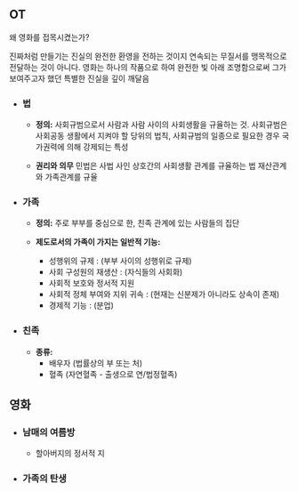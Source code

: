 ## OT
왜 영화를 접목시켰는가?

진짜처럼 만들기는 진실의 완전한 환영을 전하는 것이지 연속되는 무질서를 맹목적으로 전달하는 것이 아니다.
영화는 하나의 작품으로 하여 완전한 빛 아래 조명함으로써 그가 보여주고자 했던 특별한 진실을 깊이 깨달음

- ### 법
	- **정의:**
		사회규범으로서 사람과 사람 사이의 사회생활을 규율하는 것.
		사회규범은 사회공동 생활에서 지켜야 할 당위의 법칙, 
		사회규범의 일종으로 필요한 경우 국가권력에 의해 강제되는 특성
		
	- **권리와 의무**
		민법은 사법
		사인 상호간의 사회생활 관계를 규율하는 법
		재산관계와 가족관계를 규율
		
- ### 가족
	- **정의:**
		주로 부부를 중심으로 한, 친족 관계에 있는 사람들의 집단
		
	- **제도로서의 가족이 가지는 일반적 기능:**
		- 성행위의 규제 : (부부 사이의 성행위로 규제)
		- 사회 구성원의 재생산 : (자식들의 사회화)
		- 사회적 보호와 정서적 지원
		- 사회적 정체 부여와 지위 귀속 : (현재는 신분제가 아니라도 상속이 존재)
		- 경제적 기능 : (분업)
		
- ### 친족
	- **종류:**
		- 배우자 (법률상의 부 또는 처)
		- 혈족 (자연혈족 - 출생으로 연/법정혈족)
## 영화
- ### 남매의 여름방
	- 할아버지의 정서적 지
- ### 가족의 탄생